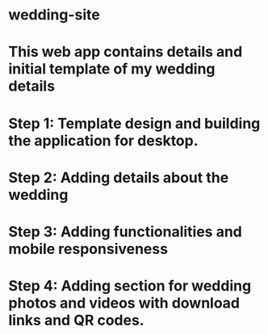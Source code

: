# wedding-site
# This web app contains details and initial template of my wedding details
# Step 1: Template design and building the application for desktop.
# Step 2: Adding details about the wedding
# Step 3: Adding functionalities and mobile responsiveness
# Step 4: Adding section for wedding photos and videos with download links and QR codes.
